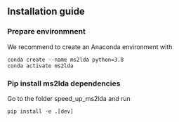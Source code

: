 ## Installation guide
### Prepare environmnent
We recommend to create an Anaconda environment with

```
conda create --name ms2lda python=3.8
conda activate ms2lda
```
### Pip install ms2lda dependencies
Go to the folder speed_up_ms2lda and run

```
pip install -e .[dev]
```
